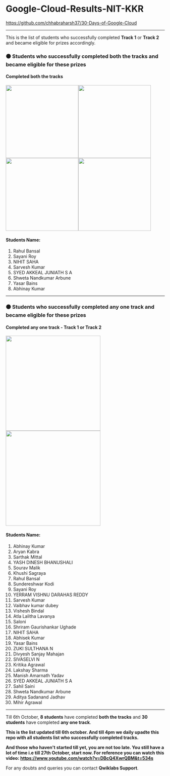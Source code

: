 # <strong>Google-Cloud-Results-NIT-KKR</strong> 
https://github.com/chhabraharsh37/30-Days-of-Google-Cloud<hr>

This is the list of students who successfully completed <strong>Track 1</strong> or <strong>Track 2</strong> and became eligible for prizes accordingly.

<h3>⚫ Students who successfully completed both the tracks and became eligible for these prizes</h3>

<h4>Completed both the tracks</h4>

<img src = "https://user-images.githubusercontent.com/60788180/134784536-7bea9267-26d0-4564-91d2-f1bdb885ebd6.png"  height="230vh"><img src = "https://user-images.githubusercontent.com/60788180/134784295-eb8a0a13-5740-4ab4-a42f-5d47c638d4de.png"  height="230vh"><img src = "https://user-images.githubusercontent.com/60788180/134784551-9819aea0-348d-472c-86ee-3b36f878da84.png"  height="230vh"><img src = "https://user-images.githubusercontent.com/60788180/134784504-7152962e-d7c7-4688-8d39-01b746e33a51.png"  height="230vh">

<h4>Students Name:</h4>

1) Rahul Bansal<br>
2) Sayani Roy<br>
3) NIHIT SAHA<br>
4) Sarvesh Kumar<br>
5) SYED AKKEAL JUNIATH S A<br>
6) Shweta Nandkumar Arbune<br>
7) Yasar Bains<br>
8) Abhinay Kumar<br>
<hr>



<h3>⚫ Students who successfully completed any one track and became eligible for these prizes</h3>

<h4>Completed any one track - Track 1 or Track 2</h4>

<img src = "https://user-images.githubusercontent.com/60788180/134784295-eb8a0a13-5740-4ab4-a42f-5d47c638d4de.png"  height="300vh"><img src = "https://user-images.githubusercontent.com/60788180/134784504-7152962e-d7c7-4688-8d39-01b746e33a51.png"  height="300vh">


<h4>Students Name:</h4>

1)	Abhinay Kumar
2)	Aryan Kabra
3)	Sarthak Mittal
4)	YASH DINESH BHANUSHALI
5)	Sourav Malik
6)	Khushi Sagraya
7)	Rahul Bansal
8)	Sundereshwar Kodi
9)	Sayani Roy
10)	YERRAM VISHNU DARAHAS REDDY
11)	Sarvesh Kumar
12)	Vaibhav kumar dubey
13)	Vishesh Bindal
14)	Atla Lalitha Lavanya
15)	Saloni
16)	Shriram Gaurishankar Ughade
17)	NIHIT SAHA
18)	Abhisek Kumar
19)	Yasar Bains
20)	ZUKI SULTHANA N
21)	Divyesh Sanjay Mahajan
22)	SIVASELVI N
23)	Kritika Agrawal
24)	Lakshay Sharma
25)	Manish Amarnath Yadav
26)	SYED AKKEAL JUNIATH S A
27)	Sahil Saini
28)	Shweta Nandkumar Arbune
29)	Aditya Sadanand Jadhav
30)	Mihir Agrawal
												
<hr>

Till 6th October, <strong>8 students</strong> have completed <strong>both the tracks</strong> and <strong>30 students</strong> have completed <strong>any one track</strong>.


<strong>This is the list updated till 6th october. And till 4pm we daily upadte this repo with all students list who successfully completed tracks.</strong>

<strong>And those who haven't started till yet, you are not too late. You still have a lot of time i.e till 27th October, start now. For reference you can watch this video: https://www.youtube.com/watch?v=DBcQ4XwrQBM&t=534s</strong>

For any doubts and queries you can contact <strong>Qwiklabs Support</strong>.















